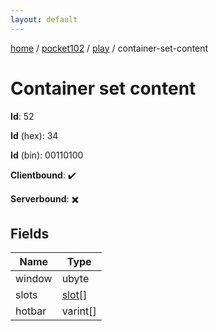 ```yaml
---
layout: default
---
```


[home](/)  /  [pocket102](/protocol/pocket102)  /  [play](/protocol/pocket102/play)  /  container-set-content

# Container set content

**Id**: 52

**Id** (hex): 34

**Id** (bin): 00110100

**Clientbound**: ✔️

**Serverbound**: ✖️

## Fields

Name | Type
---|---
window | ubyte
slots | [slot](/protocol/pocket102/types/slot)[]
hotbar | varint[]

